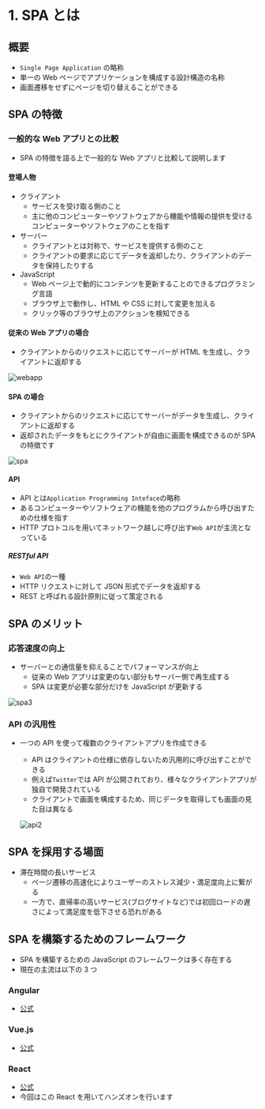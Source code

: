 # 1. SPA とは

## 概要

- `Single Page Application` の略称
- 単一の Web ページでアプリケーションを構成する設計構造の名称
- 画面遷移をせずにページを切り替えることができる

## SPA の特徴

### 一般的な Web アプリとの比較

- SPA の特徴を語る上で一般的な Web アプリと比較して説明します

#### 登場人物

- クライアント
  - サービスを受け取る側のこと
  - 主に他のコンピューターやソフトウェアから機能や情報の提供を受けるコンピューターやソフトウェアのことを指す
- サーバー
  - クライアントとは対称で、サービスを提供する側のこと
  - クライアントの要求に応じてデータを返却したり、クライアントのデータを保持したりする
- JavaScript
  - Web ページ上で動的にコンテンツを更新することのできるプログラミング言語
  - ブラウザ上で動作し、HTML や CSS に対して変更を加える
  - クリック等のブラウザ上のアクションを検知できる

#### 従来の Web アプリの場合

- クライアントからのリクエストに応じてサーバーが HTML を生成し、クライアントに返却する

![webapp](/images/1-1.png)

#### SPA の場合

- クライアントからのリクエストに応じてサーバーがデータを生成し、クライアントに返却する
- 返却されたデータをもとにクライアントが自由に画面を構成できるのが SPA の特徴です

![spa](/images/1-2.png)

#### API

- API とは`Application Programming Inteface`の略称
- あるコンピューターやソフトウェアの機能を他のプログラムから呼び出すための仕様を指す
- HTTP プロトコルを用いてネットワーク越しに呼び出す`Web API`が主流となっている

##### RESTful API

- `Web API`の一種
- HTTP リクエストに対して JSON 形式でデータを返却する
- REST と呼ばれる設計原則に従って策定される

## SPA のメリット

### 応答速度の向上

- サーバーとの通信量を抑えることでパフォーマンスが向上
  - 従来の Web アプリは変更のない部分もサーバー側で再生成する
  - SPA は変更が必要な部分だけを JavaScript が更新する

![spa3](/images/1-4.png)

### API の汎用性

- 一つの API を使って複数のクライアントアプリを作成できる

  - API はクライアントの仕様に依存しないため汎用的に呼び出すことができる
  - 例えば`Twitter`では API が公開されており、様々なクライアントアプリが独自で開発されている
  - クライアントで画面を構成するため、同じデータを取得しても画面の見た目は異なる

  ![api2](/images/1-6.png)

## SPA を採用する場面

- 滞在時間の長いサービス
  - ページ遷移の高速化によりユーザーのストレス減少・満足度向上に繋がる
  - 一方で、直帰率の高いサービス(ブログサイトなど)では初回ロードの遅さによって満足度を低下させる恐れがある

## SPA を構築するためのフレームワーク

- SPA を構築するための JavaScript のフレームワークは多く存在する
- 現在の主流は以下の 3 つ

### Angular

- [公式](https://angular.jp/)

### Vue.js

- [公式](https://jp.vuejs.org/index.html)

### React

- [公式](https://ja.reactjs.org/)
- 今回はこの React を用いてハンズオンを行います
